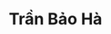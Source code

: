 ---
layout: album_gallery
resource: instagram
title: "Trần Bảo Hà"
description: "Instagram albums of Trần Bảo Hà</br>. Username: baohatran704"
active: gallery
images:
- image_path: /baohatran704/-1/20240221_131622_429313734_400996662475132_3238638339778501613_n.jpg
  gallery-folder: /gallery/baohatran704/-1/
  gallery-name: -1
  gallery-date: March 2025
- image_path: /baohatran704/0/20231208_115808_408109527_185089404687815_2205974545237316150_n.jpg
  gallery-folder: /gallery/baohatran704/0/
  gallery-name: 0
  gallery-date: March 2025
- image_path: /baohatran704/1/20210805_185746_230829051_1958176414358029_9008015356587238793_n.jpg
  gallery-folder: /gallery/baohatran704/1/
  gallery-name: 1
  gallery-date: March 2025
- image_path: /baohatran704/2/20220503_135251_279611412_743747940327949_5840360669629595029_n.jpg
  gallery-folder: /gallery/baohatran704/2/
  gallery-name: 2
  gallery-date: March 2025
- image_path: /baohatran704/3/20190703_172642_65391477_707889429631465_1431002758288239302_n.jpg
  gallery-folder: /gallery/baohatran704/3/
  gallery-name: 3
  gallery-date: March 2025
- image_path: /baohatran704/4/20190420_190008_56395272_1003237986536400_2606422566229498238_n.jpg
  gallery-folder: /gallery/baohatran704/4/
  gallery-name: 4
  gallery-date: March 2025
- image_path: /baohatran704/5/20200109_103849_81679696_193696648437579_7836282704842789567_n.jpg
  gallery-folder: /gallery/baohatran704/5/
  gallery-name: 5
  gallery-date: March 2025
- image_path: /baohatran704/6/20241212_115358_469912641_1281213039561267_1000653820350144645_n.jpg
  gallery-folder: /gallery/baohatran704/6/
  gallery-name: 6
  gallery-date: March 2025
- image_path: /baohatran704/7/20200807_193533_116896270_160703795621701_167376017206539091_n.jpg
  gallery-folder: /gallery/baohatran704/7/
  gallery-name: 7
  gallery-date: March 2025
---